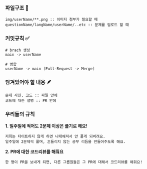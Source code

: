 ### 파일구조 📑
```
img/userName/**.png :: 이미지 첨부가 필요할 때
questionName/langName/userName/..etc :: 문제를 업로드 할 때
```

### 커밋규칙 ✅
```
# brach 생성
main -> userName

# 병합
userName -> main [Pull-Request -> Merge]
```

### 담겨있어야 할 내용 🪶
```
문제 사진, 코드 :: 파일 안에
코드에 대한 설명 :: PR 안에
```

### 우리들의 규칙
**1. 일주일에 적어도 2문제 이상은 풀기로 해요!**
```
저희는 타이트하지 않게 하면 나태해져서 안 풀게 되버려요.
일주일에 2문제씩 풀며, 흔들리지 않는 공부 리듬을 만들어주도록 해요.
```

**2. PR에 대한 코드리뷰를 해줘요**
```
한 명이 PR을 보내게 되면, 다른 그릅원들은 그 PR에 대해서 코드리뷰를 해줘요!
```